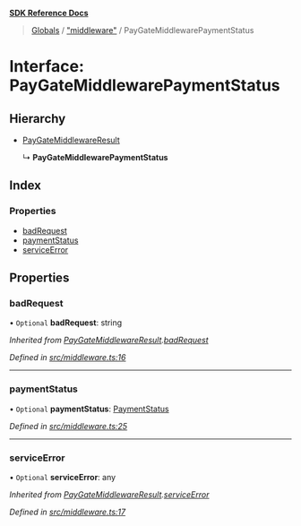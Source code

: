**[SDK Reference Docs](../README.md)**

> [Globals](../README.md) / ["middleware"](../modules/_middleware_.md) / PayGateMiddlewarePaymentStatus

# Interface: PayGateMiddlewarePaymentStatus

## Hierarchy

- [PayGateMiddlewareResult](_middleware_.paygatemiddlewareresult.md)

  ↳ **PayGateMiddlewarePaymentStatus**

## Index

### Properties

- [badRequest](_middleware_.paygatemiddlewarepaymentstatus.md#badrequest)
- [paymentStatus](_middleware_.paygatemiddlewarepaymentstatus.md#paymentstatus)
- [serviceError](_middleware_.paygatemiddlewarepaymentstatus.md#serviceerror)

## Properties

### badRequest

• `Optional` **badRequest**: string

_Inherited from [PayGateMiddlewareResult](_middleware_.paygatemiddlewareresult.md).[badRequest](_middleware_.paygatemiddlewareresult.md#badrequest)_

_Defined in [src/middleware.ts:16](https://github.com/distributhor/paygate-sdk/blob/836401c/src/middleware.ts#L16)_

---

### paymentStatus

• `Optional` **paymentStatus**: [PaymentStatus](_types_.paymentstatus.md)

_Defined in [src/middleware.ts:25](https://github.com/distributhor/paygate-sdk/blob/836401c/src/middleware.ts#L25)_

---

### serviceError

• `Optional` **serviceError**: any

_Inherited from [PayGateMiddlewareResult](_middleware_.paygatemiddlewareresult.md).[serviceError](_middleware_.paygatemiddlewareresult.md#serviceerror)_

_Defined in [src/middleware.ts:17](https://github.com/distributhor/paygate-sdk/blob/836401c/src/middleware.ts#L17)_
